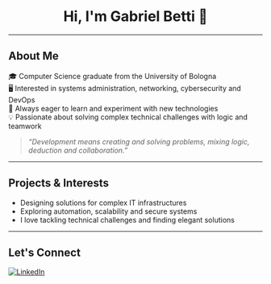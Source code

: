 <h1 align="center">Hi, I'm Gabriel Betti 👋</h1>

---

## About Me

🎓 Computer Science graduate from the University of Bologna  
🖥️ Interested in systems administration, networking, cybersecurity and DevOps  
🚀 Always eager to learn and experiment with new technologies  
💡 Passionate about solving complex technical challenges with logic and teamwork  

> *“Development means creating and solving problems, mixing logic, deduction and collaboration.”*

---

## Projects & Interests

- Designing solutions for complex IT infrastructures
- Exploring automation, scalability and secure systems
- I love tackling technical challenges and finding elegant solutions

---

## Let's Connect

[![LinkedIn](https://img.shields.io/badge/LinkedIn-Profile-blue)](https://www.linkedin.com/in/gabriel-betti-496639328/)
